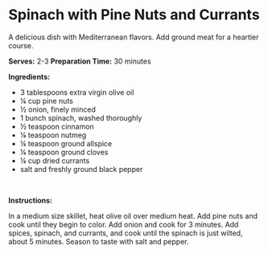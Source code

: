 Spinach with Pine Nuts and Currants
===================================

A delicious dish with Mediterranean flavors. Add ground meat for a heartier course.

**Serves:** 2-3
 **Preparation Time:** 30 minutes

**Ingredients:**

-   3 tablespoons extra virgin olive oil
-   ¼ cup pine nuts
-   ½ onion, finely minced
-   1 bunch spinach, washed thoroughly
-   ½ teaspoon cinnamon
-   ¼ teaspoon nutmeg
-   ¼ teaspoon ground allspice
-   ¼ teaspoon ground cloves
-   ¼ cup dried currants
-   salt and freshly ground black pepper

 

**Instructions:**

In a medium size skillet, heat olive oil over medium heat. Add pine nuts and cook until they begin to color. Add onion and cook for 3 minutes. Add spices, spinach, and currants, and cook until the spinach is just wilted, about 5 minutes. Season to taste with salt and pepper.
